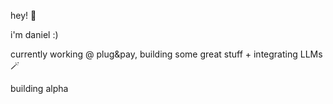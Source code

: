 hey! 👋

i'm daniel :) 

currently working @ plug&pay, building some great stuff + integrating LLMs 🪄

building alpha

